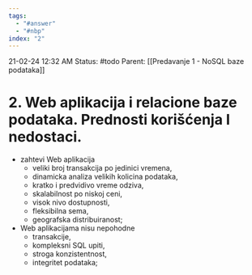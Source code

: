 ```yaml
---
tags:
  - "#answer"
  - "#nbp"
index: "2"
---
```

21-02-24  12:32 AM
Status: #todo 
Parent: [[Predavanje 1 - NoSQL baze podataka]]
# 2. Web aplikacija i relacione baze podataka. Prednosti korišćenja I nedostaci.

- zahtevi Web aplikacija
	- veliki broj transakcija po jedinici vremena, 
	- dinamicka analiza velikih kolicina podataka,
	- kratko i predvidivo vreme odziva,
	- skalabilnost po niskoj ceni,
	- visok nivo dostupnosti,
	- fleksibilna sema,
	- geografska distribuiranost;
- Web aplikacijama nisu nepohodne
	- transakcije,
	- kompleksni SQL upiti,
	- stroga konzistentnost,
	- integritet podataka;
